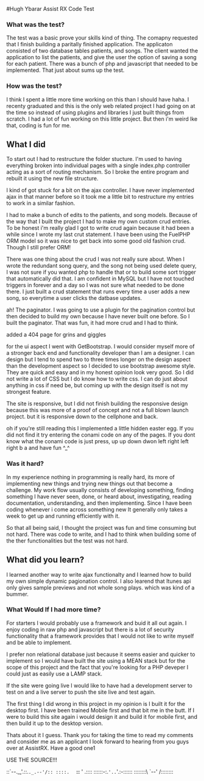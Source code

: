 #Hugh Ybarar Assist RX Code Test

### What was the test? 

The test was a basic prove your skills kind of thing. The comapny requested that I finish building a paritally finished application. The applicaton consisted of two database tables patients, and songs. The client wanted the application to list the patients, and give the user the option of saving a song for each patient. There was a bunch of php and javascript that needed to be implemented. That just about sums up the test.

### How was the test? 

I think I spent a little more time working on this than I should have haha. I recenty graduated and this is the only web related project I had going on at the time so instead of using plugins and libraries I just built things from scratch. I had a lot of fun working on this little project. But then i'm weird lke that, coding is fun for me. 

## What I did

To start out I had to restructure the folder stucture. I'm used to having everything broken into individual pages with a single index.php controller acting as a sort of routing mechanism. So I broke the entire program and rebuilt it using the new file structure. 

I kind of got stuck for a bit on the ajax controller. I have never implemented ajax in that manner before so it took me a little bit to restructure my entries to work in a similar fashion. 

I had to make a bunch of edits to the patients, and song models. Because of the way that I built the project I had to make my own custom crud entries. To be honest i'm really glad I got to write crud again because it had been a while since I wrote my last crut statement. I have been using the FuelPHP ORM model so it was nice to get back into some good old fashion crud. Though I still prefer ORM!

There was one thing about the crud I was not really sure about. When I wrote the redundant song query, and the song not being used delete query, I was not sure if you wanted php to handle that or to build some sort trigger that automatically did that. I am confident in MySQL but I have not touched triggers in forever and a day so I was not sure what needed to be done there. I just built a crud statement that runs every time a user adds a new song, so everytime a user clicks the datbase updates. 

ah! The paginator. I was going to use a plugin for the pagination control but then decided to build my own because I have never built one before. So I built the paginator. That was fun, it had more crud and I had to think. 

added a 404 page for grins and giggles

for the ui aspect I went with GetBootstrap. I would consider myself more of a stronger back end and functionality developer than I am a designer. I can design but I tend to spend two to three times longer on the design aspect than the development aspect so I decided to use bootstrap awesome style. They are quick and easy and in my honest opinion look very good. So I did not write a lot of CSS but I do know how to write css. I can do just about anything in css if need be, but coming up with the design itself is not my strongest feature. 

The site is responsive, but I did not finish building the responsive design because this was more of a proof of concept and not a full blown launch project. but it is responsive down to the cellphone and back.

oh if you're still reading this I implemented a little hidden easter egg. If you did not find it try entering the conami code on any of the pages. If you dont know what the conami code is just press, up up down dwon left right left right b a and have fun ^_^

### Was it hard? 

In my experience nothing in programming is really hard, its more of implementing new things and trying new things out that become a challenge. My work flow usually consists of developing something, finding something I have never seen, done, or heard about, investigating, reading documentation, understanding, and then implementing. Since I have been coding whenever i come across something new It generally only takes a week to get up and running efficiently with it. 

So that all being said, I thought the project was fun and time consuming but not hard. There was code to write, and I had to think when building some of the ther functionalities but the test was not hard. 

## What did you learn? 

I learned another way to write ajax functionalty and I learned how to build my own simple dynamic pagionation control. 
I also learend that Itunes api only gives sample previews and not whole song plays. which was kind of a bummer. 


### What Would If I had more time? 

For starters I would probably use a framework and buid it all out again. I enjoy coding in raw php and javascript but there is a lot of security functionality that a framework provides that I would not like to write myself and be able to implement.

I prefer non relational database just because it seems easier and quicker to implement so I would have built the site using a MEAN stack but for the scope of this project and the fact that you're looking for a PHP deveper I could just as easily use a LAMP stack. 

If the site were going live I would like to have had a development server to test on and a live server to push the site live and test again. 

The first thing I did wrong in this project in my opinion is I built it for the desktop first. I have been trained Mobile first and that bit me in the butt. If I were to build this site again i would design it and build it for mobile first, and then build it up to the desktop version.

Thats about it I guess. Thank you for taking the time to read my comments and consider me as an applicant I look forward to hearing from you guys over at AssistRX. Have a good one1 


USE THE SOURCE!!!

 ::\`--._,'.::.`._.--'/::
 ::::.  ` __::__ '  .::::
 ::::::-:.`'..`'.:-::::::
 ::::::::\ `--' /::::::::


